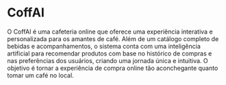 # CoffAI
O CoffAI é uma cafeteria online que oferece uma experiência interativa e personalizada para os amantes de café. Além de um catálogo completo de bebidas e acompanhamentos, o sistema conta com uma inteligência artificial para recomendar produtos com base no histórico de compras e nas preferências dos usuários, criando uma jornada única e intuitiva. O objetivo é tornar a experiência de compra online tão aconchegante quanto tomar um café no local.
